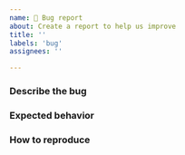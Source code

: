 ```yaml
---
name: 🐞 Bug report
about: Create a report to help us improve
title: ''
labels: 'bug'
assignees: ''

---
```


<!-- This form is only for submitting bug reports related to this repository (create-vue). -->

### Describe the bug
<!-- Please provide us with a clear and concise description of what the bug is. -->

### Expected behavior
<!-- A clear and concise description of what you expected to happen. -->

### How to reproduce
<!----------------------------------------------------------------------
It would be awesome if you could provide us a small reproduction online using stackblitz. You can replace `typescript-vitest` with another template name that is matching your case from https://github.com/vuejs/create-vue-templates.
- https://stackblitz.com/github/vuejs/create-vue-templates/tree/main/typescript-vitest

Steps to reproduce the behavior:
1. Go to '....'
2. Do this '....'
3. Do that '....'
4. Result 
----------------------------------------------------------------------->